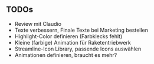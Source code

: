 ## TODOs
* Review mit Claudio
* Texte verbessern, Finale Texte bei Marketing bestellen
* Highlight-Color definieren (Farbklecks fehlt)
* Kleine (farbige) Animation für Raketentriebwerk
* Streamline-Icon Library, passende Icons auswählen
* Animationen definieren, braucht es mehr?


